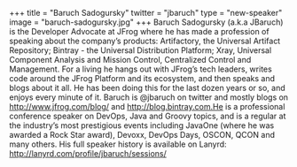 +++
title = "Baruch Sadogursky"
twitter = "jbaruch"
type = "new-speaker"
image = "baruch-sadogursky.jpg"
+++
Baruch Sadogursky (a.k.a JBaruch) is the Developer Advocate at JFrog where he has made a profession of speaking about the company’s products: Artifactory,  the Universal Artifact Repository;  Bintray - the Universal Distribution Platform; Xray, Universal Component Analysis and Mission Control, Centralized Control and Management.  For a living he hangs out with JFrog’s tech leaders, writes code around the JFrog Platform and its ecosystem, and then speaks and blogs about it all. He has been doing this for the last dozen years or so, and enjoys every minute of it.  Baruch is @jbaruch on twitter and mostly blogs on http://www.jfrog.com/blog/ and http://blog.bintray.com.He is a professional conference speaker on DevOps, Java and Groovy topics, and is a regular at the industry’s most prestigious events including JavaOne (where he was awarded a Rock Star award), Devoxx, DevOps Days, OSCON, QCON and many others.  His full speaker history is available on Lanyrd: http://lanyrd.com/profile/jbaruch/sessions/